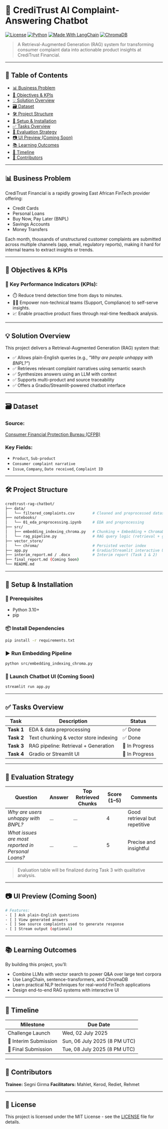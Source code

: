 # 🧠 CrediTrust AI Complaint-Answering Chatbot

[![License](https://img.shields.io/badge/license-MIT-blue.svg)](LICENSE)
[![Python](https://img.shields.io/badge/Python-3.10%2B-green.svg)](https://www.python.org/)
[![Made With LangChain](https://img.shields.io/badge/Made%20with-LangChain-orange.svg)](https://www.langchain.com/)
[![ChromaDB](https://img.shields.io/badge/Vector%20DB-ChromaDB-brightgreen)](https://www.trychroma.com/)

> A Retrieval-Augmented Generation (RAG) system for transforming consumer complaint data into actionable product insights at CrediTrust Financial.

---

## 📌 Table of Contents

- [📊 Business Problem](#-business-problem)
- [🎯 Objectives & KPIs](#-objectives--kpis)
- [💡 Solution Overview](#-solution-overview)
- [🗃️ Dataset](#️-dataset)
- [🛠️ Project Structure](#️-project-structure)
- [🚀 Setup & Installation](#-setup--installation)
- [✅ Tasks Overview](#-tasks-overview)
- [🧪 Evaluation Strategy](#-evaluation-strategy)
- [📷 UI Preview (Coming Soon)](#-ui-preview-coming-soon)
- [📚 Learning Outcomes](#-learning-outcomes)
- [📅 Timeline](#-timeline)
- [👥 Contributors](#-contributors)

---

## 📊 Business Problem

CrediTrust Financial is a rapidly growing East African FinTech provider offering:
- Credit Cards
- Personal Loans
- Buy Now, Pay Later (BNPL)
- Savings Accounts
- Money Transfers

Each month, thousands of unstructured customer complaints are submitted across multiple channels (app, email, regulatory reports), making it hard for internal teams to extract insights or trends.

---

## 🎯 Objectives & KPIs

### 📌 Key Performance Indicators (KPIs):
- ⏱️ Reduce trend detection time from days to minutes.
- 🧑‍💻 Empower non-technical teams (Support, Compliance) to self-serve insights.
- 📈 Enable proactive product fixes through real-time feedback analysis.

---

## 💡 Solution Overview

This project delivers a Retrieval-Augmented Generation (RAG) system that:
- ✅ Allows plain-English queries (e.g., _"Why are people unhappy with BNPL?"_)
- ✅ Retrieves relevant complaint narratives using semantic search
- ✅ Synthesizes answers using an LLM with context
- ✅ Supports multi-product and source traceability
- ✅ Offers a Gradio/Streamlit-powered chatbot interface

---

## 🗃️ Dataset

### Source:
[Consumer Financial Protection Bureau (CFPB)](https://www.consumerfinance.gov/data-research/consumer-complaints/)

### Key Fields:
- `Product`, `Sub-product`
- `Consumer complaint narrative`
- `Issue`, `Company`, `Date received`, `Complaint ID`

---

## 🛠️ Project Structure

```bash
credtrust-rag-chatbot/
├── data/
│   └── filtered_complaints.csv        # Cleaned and preprocessed dataset
├── notebooks/
│   └── 01_eda_preprocessing.ipynb     # EDA and preprocessing
├── src/
│   ├── embedding_indexing_chroma.py   # Chunking + Embedding + ChromaDB Indexing
│   └── rag_pipeline.py                # RAG query logic (retrieval + generation)
├── vector_store/
│   └── chroma/                        # Persisted vector index
├── app.py                             # Gradio/Streamlit interactive UI
├── interim_report.md / .docx          # Interim report (Task 1 & 2)
├── final_report.md (Coming Soon)
└── README.md
````

---

## 🚀 Setup & Installation

### 🔧 Prerequisites

* Python 3.10+
* pip

### 📦 Install Dependencies

```bash
pip install -r requirements.txt
```

### ▶️ Run Embedding Pipeline

```bash
python src/embedding_indexing_chroma.py
```

### 💬 Launch Chatbot UI (Coming Soon)

```bash
streamlit run app.py
```

---

## ✅ Tasks Overview

| Task       | Description                           | Status         |
| ---------- | ------------------------------------- | -------------- |
| **Task 1** | EDA & data preprocessing              | ✅ Done         |
| **Task 2** | Text chunking & vector store indexing | ✅ Done         |
| **Task 3** | RAG pipeline: Retrieval + Generation  | 🔄 In Progress |
| **Task 4** | Gradio or Streamlit UI                | 🔄 In Progress |

---

## 🧪 Evaluation Strategy

| Question                                           | Answer | Top Retrieved Chunks | Score (1–5) | Comments                      |
| -------------------------------------------------- | ------ | -------------------- | ----------- | ----------------------------- |
| *Why are users unhappy with BNPL?*                 | ...    | ...                  | 4           | Good retrieval but repetitive |
| *What issues are most reported in Personal Loans?* | ...    | ...                  | 5           | Precise and insightful        |

> Evaluation table will be finalized during Task 3 with qualitative analysis.

---

## 📷 UI Preview (Coming Soon)

```bash
# Features:
- [ ] Ask plain-English questions
- [ ] View generated answers
- [ ] See source complaints used to generate response
- [ ] Stream output (optional)
```

---

## 📚 Learning Outcomes

By building this project, you’ll:

* Combine LLMs with vector search to power Q\&A over large text corpora
* Use LangChain, sentence-transformers, and ChromaDB
* Learn practical NLP techniques for real-world FinTech applications
* Design end-to-end RAG systems with interactive UI

---

## 📅 Timeline

| Milestone             | Due Date                     |
| --------------------- | ---------------------------- |
| Challenge Launch      | Wed, 02 July 2025            |
| 📝 Interim Submission | Sun, 06 July 2025 (8 PM UTC) |
| 🚀 Final Submission   | Tue, 08 July 2025 (8 PM UTC) |

---

## 👥 Contributors

**Trainee:** Segni Girma
**Facilitators:** Mahlet, Kerod, Rediet, Rehmet

---

## 📄 License

This project is licensed under the MIT License - see the [LICENSE](LICENSE) file for details.
